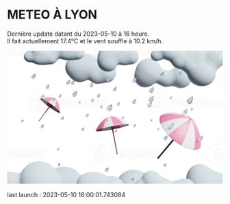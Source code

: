 # METEO À LYON

Dernière update datant du 2023-05-10 à 16 heure.  
Il fait actuellement 17.4°C et le vent souffle à 10.2 km/h.      

![](./.github/rain.png)

last launch : 2023-05-10 18:00:01.743084
